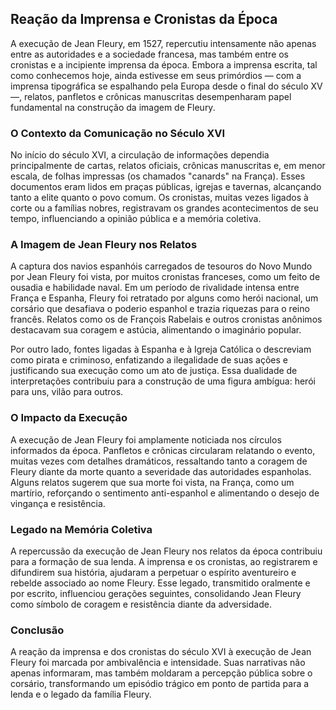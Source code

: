 ## Reação da Imprensa e Cronistas da Época

A execução de Jean Fleury, em 1527, repercutiu intensamente não apenas entre as autoridades e a sociedade francesa, mas também entre os cronistas e a incipiente imprensa da época. Embora a imprensa escrita, tal como conhecemos hoje, ainda estivesse em seus primórdios — com a imprensa tipográfica se espalhando pela Europa desde o final do século XV —, relatos, panfletos e crônicas manuscritas desempenharam papel fundamental na construção da imagem de Fleury.

### O Contexto da Comunicação no Século XVI

No início do século XVI, a circulação de informações dependia principalmente de cartas, relatos oficiais, crônicas manuscritas e, em menor escala, de folhas impressas (os chamados "canards" na França). Esses documentos eram lidos em praças públicas, igrejas e tavernas, alcançando tanto a elite quanto o povo comum. Os cronistas, muitas vezes ligados à corte ou a famílias nobres, registravam os grandes acontecimentos de seu tempo, influenciando a opinião pública e a memória coletiva.

### A Imagem de Jean Fleury nos Relatos

A captura dos navios espanhóis carregados de tesouros do Novo Mundo por Jean Fleury foi vista, por muitos cronistas franceses, como um feito de ousadia e habilidade naval. Em um período de rivalidade intensa entre França e Espanha, Fleury foi retratado por alguns como herói nacional, um corsário que desafiava o poderio espanhol e trazia riquezas para o reino francês. Relatos como os de François Rabelais e outros cronistas anônimos destacavam sua coragem e astúcia, alimentando o imaginário popular.

Por outro lado, fontes ligadas à Espanha e à Igreja Católica o descreviam como pirata e criminoso, enfatizando a ilegalidade de suas ações e justificando sua execução como um ato de justiça. Essa dualidade de interpretações contribuiu para a construção de uma figura ambígua: herói para uns, vilão para outros.

### O Impacto da Execução

A execução de Jean Fleury foi amplamente noticiada nos círculos informados da época. Panfletos e crônicas circularam relatando o evento, muitas vezes com detalhes dramáticos, ressaltando tanto a coragem de Fleury diante da morte quanto a severidade das autoridades espanholas. Alguns relatos sugerem que sua morte foi vista, na França, como um martírio, reforçando o sentimento anti-espanhol e alimentando o desejo de vingança e resistência.

### Legado na Memória Coletiva

A repercussão da execução de Jean Fleury nos relatos da época contribuiu para a formação de sua lenda. A imprensa e os cronistas, ao registrarem e difundirem sua história, ajudaram a perpetuar o espírito aventureiro e rebelde associado ao nome Fleury. Esse legado, transmitido oralmente e por escrito, influenciou gerações seguintes, consolidando Jean Fleury como símbolo de coragem e resistência diante da adversidade.

### Conclusão

A reação da imprensa e dos cronistas do século XVI à execução de Jean Fleury foi marcada por ambivalência e intensidade. Suas narrativas não apenas informaram, mas também moldaram a percepção pública sobre o corsário, transformando um episódio trágico em ponto de partida para a lenda e o legado da família Fleury.